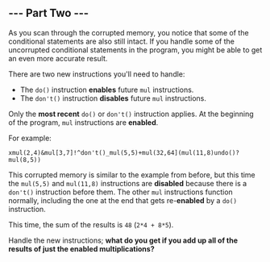 ## --- Part Two ---

As you scan through the corrupted memory, you notice that some of the conditional statements are also still intact. If you handle some of the uncorrupted conditional statements in the program, you might be able to get an even more accurate result.

There are two new instructions you'll need to handle:

* The ``do()`` instruction **enables** future ``mul`` instructions.
* The ``don't()`` instruction **disables** future ``mul`` instructions.

Only the **most recent** ``do()`` or ``don't()`` instruction applies. At the beginning of the program, ``mul`` instructions are **enabled**.

For example:

    xmul(2,4)&mul[3,7]!^don't()_mul(5,5)+mul(32,64](mul(11,8)undo()?mul(8,5))

This corrupted memory is similar to the example from before, but this time the ``mul(5,5)`` and ``mul(11,8)`` instructions are **disabled** because there is a ``don't()`` instruction before them. The other ``mul`` instructions function normally, including the one at the end that gets re-**enabled** by a ``do()`` instruction.

This time, the sum of the results is ``48`` (``2*4 + 8*5``).

Handle the new instructions; **what do you get if you add up all of the results of just the enabled multiplications?**

